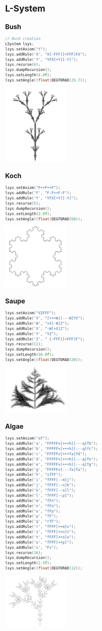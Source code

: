 # L-System
## Bush

  ```C++
// Bush creation
LSystem lsys;
lsys.setAxiom("Y");
lsys.addRule('X', "X[-FFF][+FFF]FX");
lsys.addRule('Y', "YFX[+Y][-Y]");
lsys.recurse(6);
lsys.dumpRecursion();
lsys.setLength(4.0f);
lsys.setAngle((float)DEGTORAD(25.7));
```

<td><img src="samples/Bush.png" width="200"  alt="bush"/></td>

## Koch

```C++
lsys.setAxiom("F++F++F");
lsys.addRule('F', "F-F++F-F");
lsys.addRule('Y', "YFX[+Y][-Y]");
lsys.recurse(5);
lsys.dumpRecursion();
lsys.setLength(2.0f);
lsys.setAngle((float)DEGTORAD(60));
```

<td><img src="samples/Koch.png" width="200"  alt="koch"/></td>


## Saupe

```C++
lsys.setAxiom("VZFFF");
lsys.addRule('V', "[+++W][---W]YV");
lsys.addRule('W', "+X[-W]Z");
lsys.addRule('X', "-W[+X]Z");
lsys.addRule('Y', "YZ");
lsys.addRule('Z', " [-FFF][+FFF]F");
lsys.recurse(11);
lsys.dumpRecursion();
lsys.setLength(10.0f);
lsys.setAngle((float)DEGTORAD(20));
```

<td><img src="samples/Saupe.png" width="200"  alt="saupe"/></td>


## Algae
```C++
lsys.setAxiom("af");
lsys.addRule('a', "FFFFFv[+++h][---q]fb");
lsys.addRule('b', "FFFFFv[+++h][---q]fc");
lsys.addRule('c', "FFFFFv[+++fa]fd");
lsys.addRule('d', "FFFFFv[+++h][---q]fe");
lsys.addRule('e', "FFFFFv[+++h][---q]fg");
lsys.addRule('g', "FFFFFv[---fa]fa");
lsys.addRule('h', "ifFF");
lsys.addRule('i', "fFFF[--m]j");
lsys.addRule('j', "fFFF[--n]k");
lsys.addRule('k', "fFFF[--o]l");
lsys.addRule('l', "fFFF[--p]");
lsys.addRule('m', "fFn");
lsys.addRule('n', "fFo");
lsys.addRule('o', "fFp");
lsys.addRule('p', "fF");
lsys.addRule('q', "rfF");
lsys.addRule('r', "fFFF[++m]s");
lsys.addRule('s', "fFFF[++n]t");
lsys.addRule('t', "fFFF[++o]u");
lsys.addRule('u', "fFFF[++p]");
lsys.addRule('v', "Fv");	
lsys.recurse(16);
lsys.dumpRecursion();
lsys.setLength(2.5f);
lsys.setAngle((float)DEGTORAD(12));
```

<td><img src="samples/Algae.png" width="200"  alt="algae"/></td>
